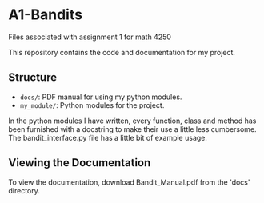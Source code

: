 # A1-Bandits
Files associated with assignment 1 for math 4250

This repository contains the code and documentation for my project.

## Structure

- `docs/`: PDF manual for using my python modules.
- `my_module/`: Python modules for the project.

In the python modules I have written, every function, class and method has been furnished with a docstring
to make their use a little less cumbersome.  The bandit_interface.py file has a little bit of example usage.

## Viewing the Documentation

To view the documentation, download Bandit_Manual.pdf from the 'docs' directory.
